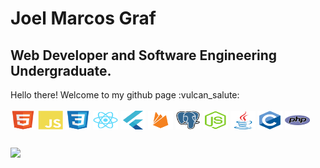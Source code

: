 # **Joel Marcos Graf**
## Web Developer and Software Engineering Undergraduate.
<div>Hello there! Welcome to my github page :vulcan_salute:</div>
<br>
<div style="display: inline_block">
  <img align="center" alt="Icon-HTML" height="30" width="40" src="https://raw.githubusercontent.com/devicons/devicon/master/icons/html5/html5-original.svg">
  <img align="center" alt="Icon-Js" height="30" width="40" src="https://raw.githubusercontent.com/devicons/devicon/master/icons/javascript/javascript-plain.svg">
  <img align="center" alt="Icon-CSS" height="30" width="40" src="https://raw.githubusercontent.com/devicons/devicon/master/icons/css3/css3-original.svg">
  
  <img align="center" alt="Icon-React" height="30" width="40" src="https://raw.githubusercontent.com/devicons/devicon/master/icons/react/react-original.svg">
  <img align="center" alt="Icon-CSS" height="30" width="40" src="https://raw.githubusercontent.com/devicons/devicon/master/icons/flutter/flutter-original.svg">
  
  <img align="center" alt="Icon-CSS" height="30" width="40" src="https://raw.githubusercontent.com/devicons/devicon/master/icons/firebase/firebase-plain.svg">
  <img align="center" alt="Icon-CSS" height="30" width="40" src="https://raw.githubusercontent.com/devicons/devicon/master/icons/postgresql/postgresql-original.svg">
  
  
  <img align="center" alt="Icon-CSS" height="30" width="40" src="https://raw.githubusercontent.com/devicons/devicon/master/icons/nodejs/nodejs-original.svg">
  
  <img align="center" alt="Icon-CSS" height="30" width="40" src="https://raw.githubusercontent.com/devicons/devicon/master/icons/java/java-original.svg">
  <img align="center" alt="Icon-CSS" height="30" width="40" src="https://raw.githubusercontent.com/devicons/devicon/master/icons/c/c-original.svg">
  <img align="center" alt="Icon-CSS" height="30" width="40" src="https://raw.githubusercontent.com/devicons/devicon/master/icons/php/php-original.svg">
</div>

##

<div> 
  <a href="https://www.linkedin.com/in/joel-m-graf/" target="_blank"><img src="https://img.shields.io/badge/-LinkedIn-%230077B5?style=for-the-badge&logo=linkedin&logoColor=white" target="_blank"></a> 
</div>

